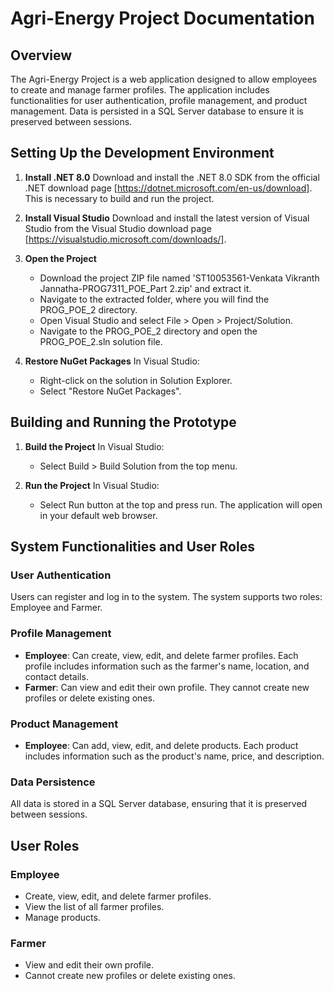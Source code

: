 # Agri-Energy Project Documentation

## Overview
The Agri-Energy Project is a web application designed to allow employees to create and manage farmer profiles. The application includes functionalities for user authentication, profile management, and product management. Data is persisted in a SQL Server database to ensure it is preserved between sessions.

## Setting Up the Development Environment

1. **Install .NET 8.0**
   Download and install the .NET 8.0 SDK from the official .NET download page [https://dotnet.microsoft.com/en-us/download]. This is necessary to build and run the project.

2. **Install Visual Studio**
   Download and install the latest version of Visual Studio from the Visual Studio download page [https://visualstudio.microsoft.com/downloads/].

3. **Open the Project**
   - Download the project ZIP file named 'ST10053561-Venkata Vikranth Jannatha-PROG7311_POE_Part 2.zip' and extract it.
   - Navigate to the extracted folder, where you will find the PROG_POE_2 directory.
   - Open Visual Studio and select File > Open > Project/Solution.
   - Navigate to the PROG_POE_2 directory and open the PROG_POE_2.sln solution file.

4. **Restore NuGet Packages**
   In Visual Studio:
   - Right-click on the solution in Solution Explorer.
   - Select "Restore NuGet Packages".

## Building and Running the Prototype

1. **Build the Project**
   In Visual Studio:
   - Select Build > Build Solution from the top menu.

2. **Run the Project**
   In Visual Studio:
   - Select Run button at the top and press run. The application will open in your default web browser.

## System Functionalities and User Roles

### User Authentication
Users can register and log in to the system. The system supports two roles: Employee and Farmer.

### Profile Management
- **Employee**: Can create, view, edit, and delete farmer profiles. Each profile includes information such as the farmer's name, location, and contact details.
- **Farmer**: Can view and edit their own profile. They cannot create new profiles or delete existing ones.

### Product Management
- **Employee**: Can add, view, edit, and delete products. Each product includes information such as the product's name, price, and description.

### Data Persistence
All data is stored in a SQL Server database, ensuring that it is preserved between sessions.

## User Roles

### Employee
- Create, view, edit, and delete farmer profiles.
- View the list of all farmer profiles.
- Manage products.

### Farmer
- View and edit their own profile.
- Cannot create new profiles or delete existing ones.
